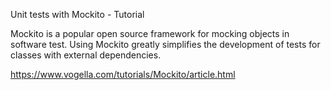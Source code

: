 Unit tests with Mockito - Tutorial

Mockito is a popular open source framework for mocking objects in software test. Using Mockito greatly simplifies the development of tests for classes with external dependencies.


https://www.vogella.com/tutorials/Mockito/article.html